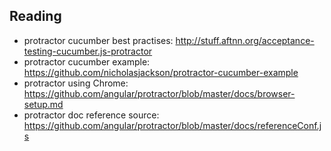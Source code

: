 ## Reading

- protractor cucumber best practises: http://stuff.aftnn.org/acceptance-testing-cucumber.js-protractor
- protractor cucumber example: https://github.com/nicholasjackson/protractor-cucumber-example
- protractor using Chrome: https://github.com/angular/protractor/blob/master/docs/browser-setup.md
- protractor doc reference source: https://github.com/angular/protractor/blob/master/docs/referenceConf.js

